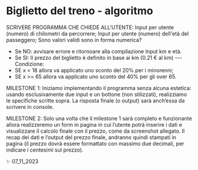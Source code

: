 # Biglietto del treno - algoritmo

SCRIVERE PROGRAMMA CHE CHIEDE ALL'UTENTE:
Input per utente (numero) di chilometri da percorrere;
Input per utente (numero) dell'età del passeggero;
Sono valori validi sono in forma numerica?
- Se NO: avvisare errore e ritornoare alla compilazione Input km e età.
- Se SI:
Il prezzo del biglietto è definito in base ai km (0.21 € al km)
--- Condizione:
- SE x < 18 allora va applicato uno sconto del 20% per i minorenni;
- SE x >= 65 allora va applicato uno sconto del 40% per gli over 65.

MILESTONE 1:
Iniziamo implementando il programma senza alcuna estetica: usando esclusivamente due input e un bottone (non stilizzati), realizziamo le specifiche scritte sopra. La risposta finale (o output) sarà anch’essa da scrivere in console.

MILESTONE 2:
Solo una volta che il milestone 1 sarà completo e funzionante allora realizzeremo un form in pagina in cui l’utente potrà inserire i dati e visualizzare il calcolo finale con il prezzo, come da screenshot allegato. Il recap dei dati e l’output del prezzo finale, andranno quindi stampati in pagina (il prezzo dovrà essere formattato con massimo due decimali, per indicare i centesimi sul prezzo).

✨ 07_11_2023